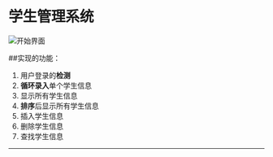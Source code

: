 <h1><b>学生管理系统</b></h1>

![开始界面](https://photobeds-1318438545.cos.ap-nanjing.myqcloud.com/img/MyFistImage.png)

##实现的功能：

1. 用户登录的**检测**
2. **循环录入**单个学生信息
3. 显示所有学生信息
4. **排序**后显示所有学生信息
5. 插入学生信息
6. 删除学生信息
7. 查找学生信息

***


